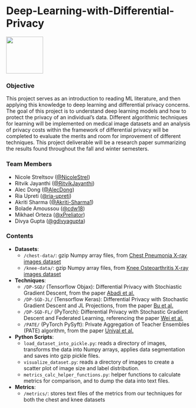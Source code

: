 # Deep-Learning-with-Differential-Privacy

<img src="https://drive.google.com/uc?export=view&id=15hgLkUiSFYEvug29IE8FYL5hTa8q7MgL" style="width: 100px; max-width: 100%; height: auto"/>

### Objective

This project serves as an introduction to reading ML literature, and then applying this knowledge to deep learning and differential privacy concerns. The goal of this project is to understand deep learning models and how to protect the privacy of an individual’s data. Different algorithmic techniques for learning will be implemented on medical image datasets and an analysis of privacy costs within the framework of differential privacy will be completed to evaluate the merits and room for improvement of different techniques. This project deliverable will be a research paper summarizing the results found throughout the fall and winter semesters.

### Team Members

- Nicole Streltsov ([@NicoleStrel](https://github.com/NicoleStrel))
- Ritvik Jayanthi ([@RitvikJayanthi](https://github.com/Ritvik123487))
- Alec Dong ([@AlecDong](https://github.com/AlecDong))
- Ria Upreti ([@ria-upreti](https://github.com/ria-upreti))
- Akriti Sharma ([@Akriti-Sharma1](https://github.com/Akriti-Sharma1))
- Bolade Amoussou ([@cdw18](https://github.com/cdw18))
- Mikhael Orteza ([@xPreliator](https://github.com/xPreliator))
- Divya Gupta ([@gdivyagupta](https://github.com/gdivyagupta))

### Contents 

- **Datasets**:
  - `/chest-data/`: gzip Numpy array files, from [Chest Pneumonia X-ray images dataset](https://www.kaggle.com/datasets/paultimothymooney/chest-xray-pneumonia)
  - `/knee-data/`: gzip Numpy array files, from [Knee Osteoarthritis X-ray images dataset](https://www.kaggle.com/datasets/shashwatwork/knee-osteoarthritis-dataset-with-severity?select=auto_test)
- **Techniques**: 
  - `/DP-SGD/` (Tensorflow Objax): Differential Privacy with Stochiastic Gradient Descent, from the paper [Abadi et al.](https://arxiv.org/pdf/1607.00133.pdf)
  - `/DP-SGD-JL/` (Tensorflow Keras): Differential Privacy with Stochastic Gradient Descent and JL Projections, from the paper [Bu et al.](https://arxiv.org/pdf/2102.03013.pdf)
  - `/DP-SGD-FL/` (PyTorch): Differential Privacy with Stochastic Gradient Descent and Federated Learning, referencing the paper [Wei et al.](https://ieeexplore.ieee.org/ielaam/10206/8833568/9069945-aam.pdf)
  - `/PATE/` (PyTorch PySyft): Private Aggregation of Teacher Ensembles (PATE) algorithm, from the paper [Uniyal et al.](https://arxiv.org/pdf/2106.12576.pdf)
- **Python Scripts**: 
  - `load_dataset_into_pickle.py`: reads a directory of images, transforms the data into Numpy arrays, applies data segmentation and saves into gzip pickle files. 
  - `visualize_dataset.py`: reads a directory of images to create a scatter plot of image size and label distribution. 
  - `metrics_calc_helper_functions.py`: helper functions to calculate metrics for comparison, and to dump the data into text files. 
- **Metrics**: 
  - `/metrics/`: stores text files of the metrics from our techniques for both the chest and knee datasets
